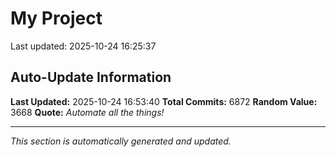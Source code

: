 # My Project


Last updated: 2025-10-24 16:25:37































































































































































































































































































































































































































































































































































































































































































































































































































































































































































































































































































































































































































































































































































































































































































































































































































































































































































































































































































































































































































































































































































































































































































































































































































































































































































































































































































































































































































































































































































































































































































































































































































































































































































































































































































































































































































































































































































































































































































































































































































































































































































































































































































































































































































































































































































































































































































































































































































































































































































































































































































































































































































































































































































































































































































































































































































































































































































































































































































































































































































































































































































































































































































































































































































































































































































































































































































































































































































































































































































































































































































































































































































































































































































































































































































































































## Auto-Update Information

**Last Updated:** 2025-10-24 16:53:40
**Total Commits:** 6872
**Random Value:** 3668
**Quote:** _Automate all the things!_

---
_This section is automatically generated and updated._